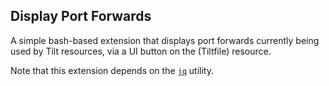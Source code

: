 ## Display Port Forwards

A simple bash-based extension that displays port forwards currently being used by Tilt resources, 
via a UI button on the (Tiltfile) resource.

Note that this extension depends on the [`jq`](https://stedolan.github.io/jq/) utility.
